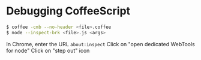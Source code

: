 Debugging CoffeeScript
======================

```bash
$ coffee -cmb --no-header <file>.coffee
$ node --inspect-brk <file>.js <args>
```

In Chrome, enter the URL `about:inspect`
Click on "open dedicated WebTools for node"
Click on "step out" icon
